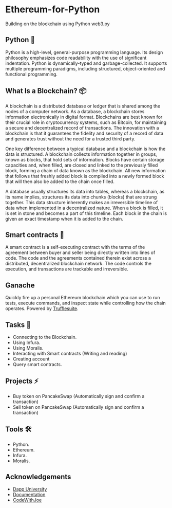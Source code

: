 # Ethereum-for-Python
Building on the blockchain using Python web3.py
## Python 🐍 
Python is a high-level, general-purpose programming language. Its design philosophy emphasizes code readability with the use of significant indentation. Python is dynamically-typed and garbage-collected. It supports multiple programming paradigms, including structured, object-oriented and functional programming. 


## What Is a Blockchain? 📦 
A blockchain is a distributed database or ledger that is shared among the nodes of a computer network. As a database, a blockchain stores information electronically in digital format. Blockchains are best known for their crucial role in cryptocurrency systems, such as Bitcoin, for maintaining a secure and decentralized record of transactions. The innovation with a blockchain is that it guarantees the fidelity and security of a record of data and generates trust without the need for a trusted third party.

One key difference between a typical database and a blockchain is how the data is structured. A blockchain collects information together in groups, known as blocks, that hold sets of information. Blocks have certain storage capacities and, when filled, are closed and linked to the previously filled block, forming a chain of data known as the blockchain. All new information that follows that freshly added block is compiled into a newly formed block that will then also be added to the chain once filled.

A database usually structures its data into tables, whereas a blockchain, as its name implies, structures its data into chunks (blocks) that are strung together. This data structure inherently makes an irreversible timeline of data when implemented in a decentralized nature. When a block is filled, it is set in stone and becomes a part of this timeline. Each block in the chain is given an exact timestamp when it is added to the chain.

## Smart contracts 🧩
A smart contract is a self-executing contract with the terms of the agreement between buyer and seller being directly written into lines of code. The code and the agreements contained therein exist across a distributed, decentralized blockchain network. The code controls the execution, and transactions are trackable and irreversible.

## Ganache 
Quickly fire up a personal Ethereum blockchain which you can use to run tests, execute commands, and inspect state while controlling how the chain operates. Powered by [Trufflesuite](https://trufflesuite.com/ganache/).

## Tasks 🎯
- Connecting to the Blockchain.
- Using Infura.
- Using Moralis.
- Interacting with Smart contracts (Writing and reading)
- Creating account
- Query smart contracts.

## Projects ⚡️
- Buy token on PancakeSwap (Automatically sign and confirm a transaction)
- Sell token on PancakeSwap (Automatically sign and confirm a transaction)

## Tools 🛠 
 - Python.
 - Ethereum.
 - Infura.
 - Moralis.


 
 ## Acknowledgements 
 - [Dapp University](https://www.youtube.com/watch?v=SAi5rYFh7yw&list=PLS5SEs8ZftgVn38FOhXvLc0PoX_0hnJO9)
 - [Documentation](https://web3py.readthedocs.io/en/v5/)
 - [CodeWithJoe](https://www.youtube.com/c/codewithjoe)

